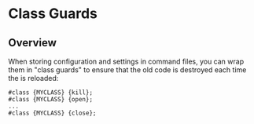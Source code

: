 Class Guards
============

Overview
--------
When storing configuration and settings in command files, you can wrap them in "class guards" to ensure that the old code is destroyed each time the is reloaded:

    #class {MYCLASS} {kill};
    #class {MYCLASS} {open};
    ...
    #class {MYCLASS} {close};
